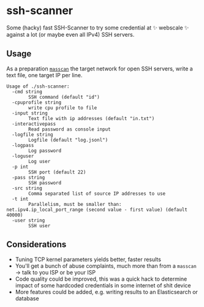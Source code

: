 # ssh-scanner
Some (hacky) fast SSH-Scanner to try some credential at ✨ webscale ✨ against a lot (or maybe even all IPv4) SSH servers.

## Usage
As a preparation [`masscan`](https://github.com/robertdavidgraham/masscan) the target network for open SSH servers, write a text file, one target IP per line.

```
Usage of ./ssh-scanner:
  -cmd string
    	SSH command (default "id")
  -cpuprofile string
    	write cpu profile to file
  -input string
    	Text file with ip addresses (default "in.txt")
  -interactivepass
    	Read password as console input
  -logfile string
    	Logfile (default "log.jsonl")
  -logpass
    	Log password
  -loguser
    	Log user
  -p int
    	SSH port (default 22)
  -pass string
    	SSH password
  -src string
    	Comma separated list of source IP addresses to use
  -t int
    	Parallelism, must be smaller than: net.ipv4.ip_local_port_range (second value - first value) (default 40000)
  -user string
    	SSH user
```

## Considerations
* Tuning TCP kernel parameters yields better, faster results
* You'll get a bunch of abuse complaints, much more than from a `masscan` -> talk to you ISP or be your ISP
* Code quality could be improved, this was a quick hack to determine impact of some hardcoded credentials in some internet of shit device
* More features could be added, e.g. writing results to an Elasticsearch or database
